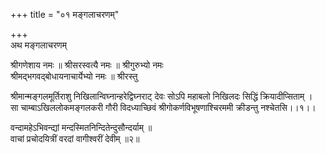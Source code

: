 +++
title = "०१ मङ्गलाचरणम्"

+++    
अथ मङ्गलाचरणम्

श्रीगणेशाय नमः ॥ श्रीसरस्वत्यै नमः ॥ श्रीगुरुभ्यो नमः  
श्रीमद्भगवद्बोधायनाचार्येभ्यो नमः ॥ श्रीरस्तु  


श्रीमान्मङ्गलमूर्तिराशु निखिलान्विघ्नान्हरेद्विघ्नराट् देवः सोऽपि महाबलो निखिलदः सिद्धिं क्रियादीप्सिताम् ।   
सा चाम्बाऽखिललोकमङ्गलकरी गौरी विदध्याच्छिवं श्रीगोकर्णविभूषणाश्चिरममी क्रीडन्तु नश्चेतसि।।१।।


वन्दामहेऽभिवन्द्यां मन्दस्मितनिन्दितेन्दुसौन्दर्याम् ॥   
वाचां प्रचोदयित्रीं वरदां वागीश्वरीं देवीम् ॥२॥


